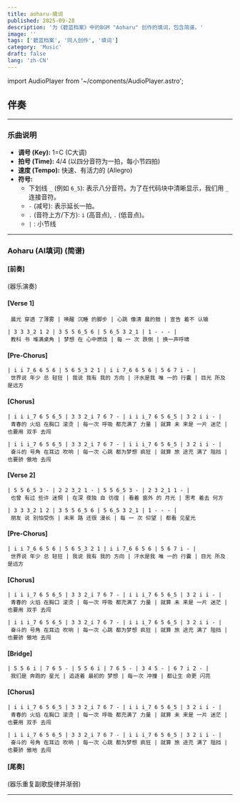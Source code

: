 ```yaml
---
title: aoharu-填词
published: 2025-09-28
description: '为《碧蓝档案》中的BGM "Aoharu" 创作的填词，包含简谱。'
image: ''
tags: ['碧蓝档案', '同人创作', '填词']
category: 'Music'
draft: false
lang: 'zh-CN'
---
```


import AudioPlayer from '~/components/AudioPlayer.astro';

## 伴奏

<AudioPlayer src="https://r2.031312.xyz/%5B%E7%A2%A7%E8%93%9D%E6%A1%A3%E6%A1%88Blue%20Archive%5D%20BGM%20Collections%EF%BC%88%E6%94%B6%E5%BD%9583%E9%A6%96%EF%BC%89%20p34%20%5BBlue%20Archive%5D%20Theme_34_Nor%2006%20-%20Aoharu%20(Story%20Opening%20BGM)_Full-HD%20%5BBV1Jh411d7kd_p34%5D.mp3" />

---

### **乐曲说明**

*   **调号 (Key):** 1=C (C大调)
*   **拍号 (Time):** 4/4 (以四分音符为一拍，每小节四拍)
*   **速度 (Tempo):** 快速、有活力的 (Allegro)
*   **符号:**
    *   下划线 `_` (例如 `6_5`): 表示八分音符。为了在代码块中清晰显示，我们用 `_` 连接音符。
    *   `-` (减号): 表示延长一拍。
    *   `.` (音符上方/下方): `i` (高音点), `.` (低音点)。
    *   `|` : 小节线

---

### **Aoharu (AI填词) (简谱)**

#### **[前奏]**
(器乐演奏)

#### **[Verse 1]**

```| 5 5 6_5 3 - | 2 2 3_2 1 - | 5 5 6_5 3 - | 2 3 2_1 1 - |
 晨光 穿透 了薄雾 | 唤醒 沉睡 的脚步 | 心跳 像清 晨的鼓 | 宣告 着不 认输

| 3 3 3_2 1 2 | 3 5 5 6_5 6 | 5 6_5 3 2_1 | 1 - - - |
 教科 书 堆满桌角 | 梦想 在 心中燃烧 | 每 一 次 跌倒 | 换一声呼啸
```

#### **[Pre-Chorus]**

```
| i i 7_6 6 5 6 | 5 6 5_3 2 1 | i i 7_6 6 5 6 | 5 6 7 i - |
 世界说 年少 总 轻狂 | 我说 我有 我的 方向 | 汗水是我 唯 一的 行囊 | 目光 所及 是远方
```

#### **[Chorus]**

```
| i i i_7 6 5 6_5 | 3 3 2_i 7 6 7 - | i i i_7 6 5 6_5 | 3 2 i i - |
 青春的 火焰 在胸口 滚烫 | 每一次 呼吸 都充满了 力量 | 就算 未 来是 一片 迷茫 | 也要用 双手 去闯

| i i i_7 6 5 6_5 | 3 3 2_i 7 6 7 - | i i i_7 6 5 6_5 | 3 2 i i - |
 奋斗的 号角 在耳边 吹响 | 每一次 心跳 都为梦想 疯狂 | 就算 旅 途充 满了 阻挡 | 也要骄 傲地 去闯
```

#### **[Verse 2]**

```
| 5 5 6_5 3 - | 2 2 3_2 1 - | 5 5 6_5 3 - | 2 3 2_1 1 - |
 也曾 有过 些许 迷惘 | 在深 夜独 自 彷徨 | 看着 窗外 的 月光 | 思考 着去 何方

| 3 3 3_2 1 2 | 3 5 5 6_5 6 | 5 6_5 3 2_1 | 1 - - - |
 朋友 说 别怕受伤 | 未来 路 还很 漫长 | 每 一 次 仰望 | 都看 见星光
```

#### **[Pre-Chorus]**

```
| i i 7_6 6 5 6 | 5 6 5_3 2 1 | i i 7_6 6 5 6 | 5 6 7 i - |
 世界说 年少 总 轻狂 | 我说 我有 我的 方向 | 汗水是我 唯 一的 行囊 | 目光 所及 是远方
```

#### **[Chorus]**

```
| i i i_7 6 5 6_5 | 3 3 2_i 7 6 7 - | i i i_7 6 5 6_5 | 3 2 i i - |
 青春的 火焰 在胸口 滚烫 | 每一次 呼吸 都充满了 力量 | 就算 未 来是 一片 迷茫 | 也要用 双手 去闯

| i i i_7 6 5 6_5 | 3 3 2_i 7 6 7 - | i i i_7 6 5 6_5 | 3 2 i i - |
 奋斗的 号角 在耳边 吹响 | 每一次 心跳 都为梦想 疯狂 | 就算 旅 途充 满了 阻挡 | 也要骄 傲地 去闯
```

#### **[Bridge]**

```
| 5 5 6 i | 7 6 5 - | 5 5 6 i | 7 6 5 - | 3 4 5 - | 6 7 i 2 - |
 我们是 奔跑的 星光 | 追逐着 最初的 梦想 | 每一次 冲撞 | 都让生 命更 闪亮
```

#### **[Chorus]**

```
| i i i_7 6 5 6_5 | 3 3 2_i 7 6 7 - | i i i_7 6 5 6_5 | 3 2 i i - |
 青春的 火焰 在胸口 滚烫 | 每一次 呼吸 都充满了 力量 | 就算 未 来是 一片 迷茫 | 也要用 双手 去闯

| i i i_7 6 5 6_5 | 3 3 2_i 7 6 7 - | i i i_7 6 5 6_5 | 3 2 i i - |
 奋斗的 号角 在耳边 吹响 | 每一次 心跳 都为梦想 疯狂 | 就算 旅 途充 满了 阻挡 | 也要骄 傲地 去闯
 ```

#### **[尾奏]**
(器乐重复副歌旋律并渐弱)

---